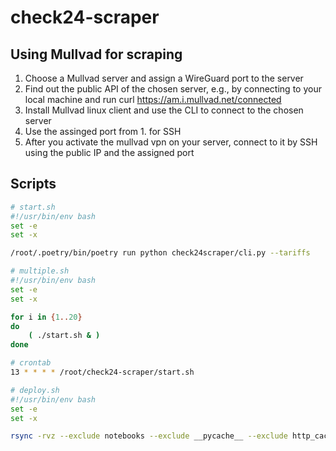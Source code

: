 # check24-scraper

## Using Mullvad for scraping

1. Choose a Mullvad server and assign a WireGuard port to the server
2. Find out the public API of the chosen server, e.g., by connecting to your local machine and run curl https://am.i.mullvad.net/connected
3. Install Mullvad linux client and use the CLI to connect to the chosen server
4. Use the assinged port from 1. for SSH
5. After you activate the mullvad vpn on your server, connect to it by SSH using the public IP and the assigned port

## Scripts

```bash
# start.sh
#!/usr/bin/env bash
set -e
set -x

/root/.poetry/bin/poetry run python check24scraper/cli.py --tariffs
```

```bash
# multiple.sh
#!/usr/bin/env bash
set -e
set -x

for i in {1..20}
do
    ( ./start.sh & )
done
```

```bash
# crontab
13 * * * * /root/check24-scraper/start.sh
```

```bash
# deploy.sh
#!/usr/bin/env bash
set -e
set -x

rsync -rvz --exclude notebooks --exclude __pycache__ --exclude http_cache -e 'ssh -p xx' check24-scraper root@xx:~/
```
